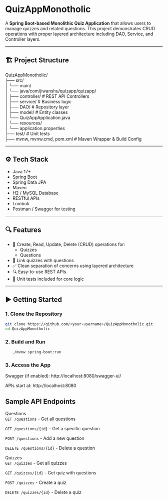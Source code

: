 #  QuizAppMonotholic

A **Spring Boot-based Monolithic Quiz Application** that allows users to manage quizzes and related questions. This project demonstrates CRUD operations with proper layered architecture including DAO, Service, and Controller layers.

---

## 🏗️ Project Structure
QuizAppMonotholic/  
├── src/  
│ └── main/  
│ └── java/com/jiwanshu/quizapp/quizapp/  
│ ├── controller/ # REST API Controllers  
│ ├── service/ # Business logic  
│ ├── DAO/ # Repository layer  
│ ├── model/ # Entity classes  
│ └── QuizAppApplication.java  
│ └── resources/  
│ └── application.properties  
├── test/ # Unit tests  
├── mvnw, mvnw.cmd, pom.xml # Maven Wrapper & Build Config  

---

## ⚙️ Tech Stack

- Java 17+
- Spring Boot
- Spring Data JPA
- Maven
- H2 / MySQL Database
- RESTful APIs
- Lombok
- Postman / Swagger for testing

---

## 🔍 Features

- 📌 Create, Read, Update, Delete (CRUD) operations for:
    - Quizzes
    - Questions
- 🔄 Link quizzes with questions
- ✅ Clean separation of concerns using layered architecture
- 🔍 Easy-to-use REST APIs
- 🧪 Unit tests included for core logic

---

## ▶️ Getting Started

### 1. Clone the Repository
```bash
git clone https://github.com/<your-username>/QuizAppMonotholic.git
cd QuizAppMonotholic
```
### 2. Build and Run
```bash
   ./mvnw spring-boot:run
```
### 3. Access the App
Swagger (if enabled): http://localhost:8080/swagger-ui/

APIs start at: http://localhost:8080

## Sample API Endpoints
Questions  
`GET /questions` - Get all questions

`GET /questions/{id}` - Get a specific question

`POST /questions` - Add a new question

`DELETE /questions/{id}` - Delete a question

Quizzes  
`GET /quizzes` - Get all quizzes

`GET /quizzes/{id}` - Get quiz with questions

`POST /quizzes` - Create a quiz

`DELETE /quizzes/{id}` - Delete a quiz




